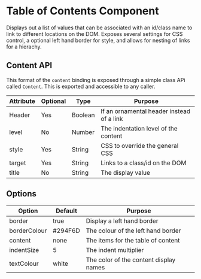 # Table of Contents Component

Displays out a list of values that can be associated with an id/class name to link to different locations on the DOM. Exposes several settings for CSS control, a optional left hand border for style, and allows for nesting of links for a hierachy.

## Content API

This format of the `content` binding is exposed through a simple class APi called `Content`. This is exported and accessible to any caller.

| Attribute | Optional | Type    | Purpose                                   |
| --------- | -------  | ------- | ----------------------------------------- |
| Header    | Yes      | Boolean | If an ornamental header instead of a link |
| level     | No       | Number  | The indentation level of the content      |
| style     | Yes      | String  | CSS to override the general CSS           |
| target    | Yes      | String  | Links to a class/id on the DOM            |
| title     | No       | String  | The display value                         |

## Options

| Option       | Default | Purpose                                |
| ------------ | ------- | -------------------------------------- |
| border       | true    | Display a left hand border             |
| borderColour | #294F6D | The colour of the left hand border     |
| content      | none    | The items for the table of content     |
| indentSize   | 5       | The indent multiplier                  |
| textColour   | white   | The color of the content display names |


